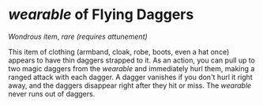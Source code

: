 # *wearable* of Flying Daggers
*Wondrous item*, *rare (requires attunement)*

This item of clothing (armband, cloak, robe, boots, even a hat once) appears to have thin daggers strapped to it. As an action, you can pull up to two magic daggers from the *wearable* and immediately hurl them, making a ranged attack with each dagger. A dagger vanishes if you don't hurl it right away, and the daggers disappear right after they hit or miss. The *wearable* never runs out of daggers.
